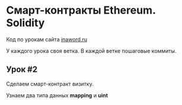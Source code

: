 # Смарт-контракты Ethereum. Solidity

Код по урокам сайта [inaword.ru](http://inaword.ru/smart-kontrakty/)

У каждого урока своя ветка. В каждой ветке пошаговые коммиты.

## Урок #2

Сделаем смарт-контракт визитку.

Узнаем два типа данных **mapping** и **uint**






